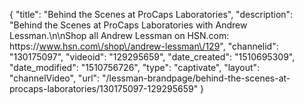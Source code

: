 {
    "title": "Behind the Scenes at ProCaps Laboratories",
    "description": "Behind the Scenes at ProCaps Laboratories with Andrew Lessman.\n\nShop all Andrew Lessman on HSN.com: https:\/\/www.hsn.com\/shop\/andrew-lessman\/129",
    "channelid": "130175097",
    "videoid": "129295659",
    "date_created": "1510695309",
    "date_modified": "1510756726",
    "type": "captivate",
    "layout": "channelVideo",
    "url": "\/lessman-brandpage\/behind-the-scenes-at-procaps-laboratories\/130175097-129295659"
}